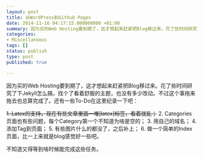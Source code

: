 ```yaml
---
layout: post
title: 从WordPress到Github Pages
date: 2014-11-16 04:17:15.000000000 +01:00
summary: 因为买的Web Hosting要到期了，这才想起来赶紧把Blog移过来。花了些时间研究了下Jekyll怎么搞，找个了看着舒服的主题，也没有多少改动。
categories:
- Miscellaneous
tags: []
status: publish
type: post
published: true

---
```

因为买的Web Hosting要到期了，这才想起来赶紧把Blog移过来。花了些时间研究了下Jekyll怎么搞，找个了看着舒服的主题，也没有多少改动。不过这个事拖来拖去也总算完成了。还有一些To-Do在这里纪录一下吧：

<del>1. Latex的支持，现在有些文章里面一堆[latex]标签，看着就乱；</del>
2. Categories页面也有些问题，每个Category第一个不知道为啥是空的；
3. 用自己的域名；
4. 添加Tag到页面；
5. 有些图片什么的都没了，之后补上；
6. 做一个简单的Index页面，比一上来就是blog感觉好一些吧。

不知道又得等到啥时候能完成这些任务。
